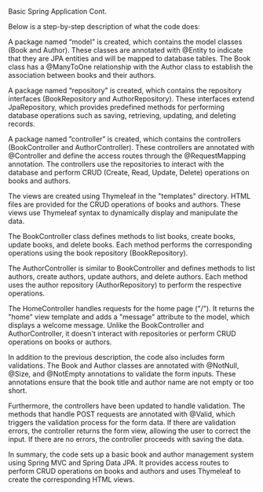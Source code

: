 Basic Spring Application Cont.

Below is a step-by-step description of what the code does:

A package named “model” is created, which contains the model classes (Book and Author). These classes are annotated with
@Entity to indicate that they are JPA entities and will be mapped to database tables. The Book class has a @ManyToOne
relationship with the Author class to establish the association between books and their authors.

A package named “repository” is created, which contains the repository interfaces (BookRepository and AuthorRepository).
These interfaces extend JpaRepository, which provides predefined methods for performing database operations such as
saving, retrieving, updating, and deleting records.

A package named ”controller” is created, which contains the controllers (BookController and AuthorController). These
controllers are annotated with @Controller and define the access routes through the @RequestMapping annotation. The
controllers use the repositories to interact with the database and perform CRUD (Create, Read, Update, Delete)
operations on books and authors.

The views are created using Thymeleaf in the "templates" directory. HTML files are provided for the CRUD operations of
books and authors. These views use Thymeleaf syntax to dynamically display and manipulate the data.

The BookController class defines methods to list books, create books, update books, and delete books. Each method
performs the corresponding operations using the book repository (BookRepository).

The AuthorController is similar to BookController and defines methods to list authors, create authors, update authors,
and delete authors. Each method uses the author repository (AuthorRepository) to perform the respective operations.

The HomeController handles requests for the home page ("/"). It returns the "home" view template and adds a "message"
attribute to the model, which displays a welcome message. Unlike the BookController and AuthorController, it doesn't
interact with repositories or perform CRUD operations on books or authors.

In addition to the previous description, the code also includes form validations. The Book and Author classes are annotated with @NotNull, @Size, and @NotEmpty annotations to validate the form inputs. 
These annotations ensure that the book title and author name are not empty or too short.

Furthermore, the controllers have been updated to handle validation. The methods that handle POST requests are annotated with @Valid, which triggers the validation process for the form data. If there are validation errors, the controller returns the form view, allowing the user to correct the input. If there are no errors, the controller proceeds with saving the data.

In summary, the code sets up a basic book and author management system using Spring MVC and Spring Data JPA. It provides
access routes to perform CRUD operations on books and authors and uses Thymeleaf to create the corresponding HTML views.
